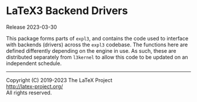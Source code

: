 LaTeX3 Backend Drivers
======================

Release 2023-03-30

This package forms parts of `expl3`, and contains the code used to interface
with backends (drivers) across the `expl3` codebase. The functions here are
defined differently depending on the engine in use. As such, these are
distributed separately from `l3kernel` to allow this code to be updated
on an independent schedule.

-----

<p>Copyright (C) 2019-2023 The LaTeX Project <br />
<a href="http://latex-project.org/">http://latex-project.org/</a> <br />
All rights reserved.</p>
